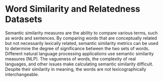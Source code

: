 # Word Similarity and Relatedness Datasets
Semantic similarity measures are the ability to compare various terms, such as words and sentences. By comparing words that are conceptually related but not necessarily lexically related, semantic similarity metrics can be used to determine the degree of significance between the two sets of words. Different natural language processing applications use semantic similarity measures (NLP). The vagueness of words, the complexity of real languages, and other issues make calculating semantic similarity difficult. Despite their similarity in meaning, the words are not lexicographically interchangeable.

